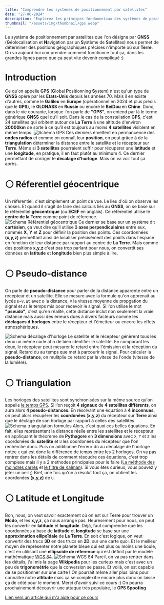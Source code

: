 ```yaml
---
title: "Comprendre les systèmes de positionnement par satellites"
date: "27-06-2024"
description: "Explorez les principes fondamentaux des systèmes de positionnement par satellites (GNSS), y compris le GPS, et comprenez comment ils déterminent des positions géographiques précises"
thumbnail: "/assets/img/thumbnail/gps.webp"
---
```

Le système de positionnement par satellites que l'on désigne par **GNSS** (**G**éolocalisation et **N**avigation par un **S**ystème de **S**atellites) nous permet de déterminer des positions géographiques précises n'importe où sur **Terre**. 
On va aujourd'hui comprendre comment fonctionne tout ça, dans les grandes lignes parce que ça peut vite devenir compliqué :) 

# Introduction
Ce qu'on appelle **GPS** (**G**lobal **P**ositionning **S**ystem) n'est qu'un type de **GNSS** opéré par les **Etats-Unis** depuis les années 70. Mais il en existe d'autres, comme le **Galileo** en **Europe** (opérationnel en 2024 et plus précis que le **GPS**), le **GLONASS** en **Russie** ou encore le **BeiDou** en **Chine**. 
Donc, dans le vie courante, lorsque l'on parle de **"GPS"**, on entend par là le terme générique **GNSS** quel qu'il soit.
Dans le cas de la constellation **GPS**, c'est 24 satellites qui orbitent autour de **La Terre** à une altitude d'environ **20000km** de sorte à ce qu'il est toujours au moins **4 satellites** visiblent en même temps. 
![Schema GPS](../../../assets/img/pages/space/satellite/gps/gps4.svg)
Ces derniers émettent en permancence des **ondes radios** et comme on connaît leur **position**, on peut grâce à de la **triangulation** déterminer la distance entre le satellite et le récepteur sur **Terre**. 
Même si **3 satellites** pourraient suffir pour récupérer une **latitude** et une **longitude**, en pratique, il en faut plutôt au minimum 4. Ce dernier permettant de corriger le **décalage d'horloge**. Mais on va voir tout ça après.

# ⚪️ Réferentiel géocentrique
Un réferentiel, c'est simplement un point de vue. Le lieu d'où on observe les choses. Et quand il s'agit de faire des calculs liés au **GNSS**, on se base sur le réferentiel **géocentrique** (ou **ECEF** en anglais).
Ce réferentiel utilise le **centre de la Terre** comme point de réference.  
![Schema Référentiel géocentrique](../../../assets/img/pages/space/satellite/gps/gps1.svg)
Ce dernier se base sur un système dit **cartésien**, ça veut dire qu'il utilise **3 axes perpendiculaires** entre eux, nommés **X**, **Y** et **Z** pour définir la position des points. 
Ces coordonnées **(x,y,z)** permettant ainsi de localiser précisément des points dans l'espace en fonction de leur distance par rapport au centre de **La Terre**.
Mais comme des positions **x,y,z** c'est pas trop parlant pour nous, on convertit ses données en **latitude** et **longitude** bien plus simple à lire. 

# ⚪️ Pseudo-distance
On parle de **pseudo-distance** pour parler de la distance apparente entre un récepteur et un satellite. 
Elle se mesure avec la formule qu'on apprenait au lycée `D=V.Δt` avec `D` la distance, `V` la vitesse moyenne de propgation du signal et `Δt` le temps mis pour recevoir le signal. 
Si l'on utilise le mot **"pseudo"**, c'est qu'en réalité, cette distance inclut non seulement la vraie distance mais aussi des erreurs dues à divers facteurs comme les **déclagaes d'horloges** entre le récepteur et l'émetteur ou encore les effets atmosphériques. 

![Schema décalage d'horloge](../../../assets/img/pages/space/satellite/gps/gps3.svg)
Le satellite et le récepteur génèrent tous les deux un même code afin de bien identifier le satellite. En comparant les deux, le récepteur peut mesurer le retard entre l'émission et la réception du signal. Retard du au temps que met à parcourir le signal. 
Pour calculer la **pseudo-distance**, on mulitplie ce retard par la vitese de l'onde (vitesse de la lumière).

# ⚪️ Triangulation
Les horloges des satellites sont synchronisées sur la même source qu'on appelle [le temps GPS](https://fr.wikipedia.org/wiki/Synchronisation_GPS). Si l'on reçoit **4 signaux** de **4 satellites différents**, on aura alors **4 pseudo-distances**.
En résolvant une équation à **4 inconnues**, on peut alors récupérer les **coordonées (x,y,z)** du récepteur sur **Terre** ainsi que le déclage de son horloge par rapport à celles des satellites.
![Schema triangulation formules](../../../assets/img/pages/space/satellite/gps/gps2.svg)
Alors, c'est quoi ces belles équations. En fait, elles représentent la distance réelle entre les satellites et le récepteur en appliquant le théorème de **Pythagore** en **3 dimensions** avec `X`, `Y` et `Z` les coordonées du **satellite** et `U` les coordonées du récepteur que l'on recherche donc. 
Puis on additionne l'erreur dû au décalage de l'horloge notée `c` qui est donc la différence de temps entre les 2 horloges. 
On va pas rentrer dans les détails de comment résoudre ces équations, c'est trop complexe mais il y a 2 méthodes principales pour le faire ([La méthode des moindres carrés](https://fr.wikipedia.org/wiki/M%C3%A9thode_des_moindres_carr%C3%A9s) et [le filtre de Kalman](https://fr.wikipedia.org/wiki/M%C3%A9thode_des_moindres_carr%C3%A9s)). Si vous êtes curieux, vous pouvez y jeter un oeil ;) 
Bref, une fois qu'on a résolut tout ça, on obtient les coordonées **(x,y,z)** de `U`. 

# ⚪️ Latitude et Longitude
Bon, nous, on veut savoir exactement où on est sur **Terre** pour trouver un **Mcdo**, et les **x,y,z**, ça nous arrange pas. Heuresement pour nous, on peut les convertir en **latitude** et **longitude**. 
Déjà, faut comprendre que les coordonnées à base de **latitude** et **longitude** se base sur une **approximation ellipoïdale** de **La Terre**. En soit c'est logique, on veut convertir des trucs **3D** en des trucs en **2D**, sur une carte quoi. Et le meilleur moyen de représenter notre planète bleue qui est plus ou moins une boule, c'est en utilisant une **ellipsoïde de réference** qui est définit par le modèle mathématique [WGS 84](https://en.wikipedia.org/wiki/World_Geodetic_System#WGS_84).
![Schema WGS 84](../../../assets/img/pages/space/satellite/gps/gps5.svg)
Pareil, on va pas rentrer dans les détails, j'ai mis la page **Wikipedia** pour les curieux mais c'est avec un peu de **trigonométrie** que la conversion se passe. 
Et voilà, on est capable de se positionner sur une carte ! On pourrait même aller plus loins pour connaître notre **altitude** mais ça se complexifie encore plus donc on laisse ça de côté pour le moment. 
Merci d'avoir suivi ce cours :)
On pourra prochainement découvrir une attaque très populaire, le **GPS Spoofing**

[Lien vers un article qui m'a aidé pour ce cours](https://medium.com/@mikeg888/position-velocity-and-time-pvt-51f4cc738b75)